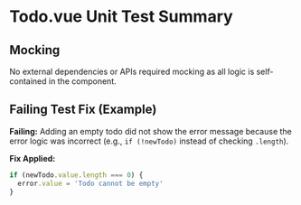 
# Todo.vue Unit Test Summary

## Mocking
No external dependencies or APIs required mocking as all logic is self-contained in the component.

## Failing Test Fix (Example)
**Failing:** Adding an empty todo did not show the error message because the error logic was incorrect (e.g., `if (!newTodo)` instead of checking `.length`).

**Fix Applied:**
```js
if (newTodo.value.length === 0) {
  error.value = 'Todo cannot be empty'
}
